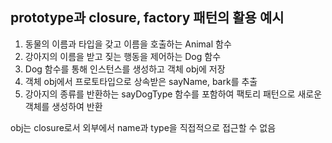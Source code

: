 ## prototype과 closure, factory 패턴의 활용 예시

1. 동물의 이름과 타입을 갖고 이름을 호출하는 Animal 함수
2. 강아지의 이름을 받고 짖는 행동을 제어하는 Dog 함수
3. Dog 함수를 통해 인스턴스를 생성하고 객체 obj에 저장
4. 객체 obj에서 프로토타입으로 상속받은 sayName, bark를 추출
5. 강아지의 종류를 반환하는 sayDogType 함수를 포함하여 팩토리 패턴으로 새로운 객체를 생성하여 반환

obj는 closure로서 외부에서 name과 type을 직접적으로 접근할 수 없음
